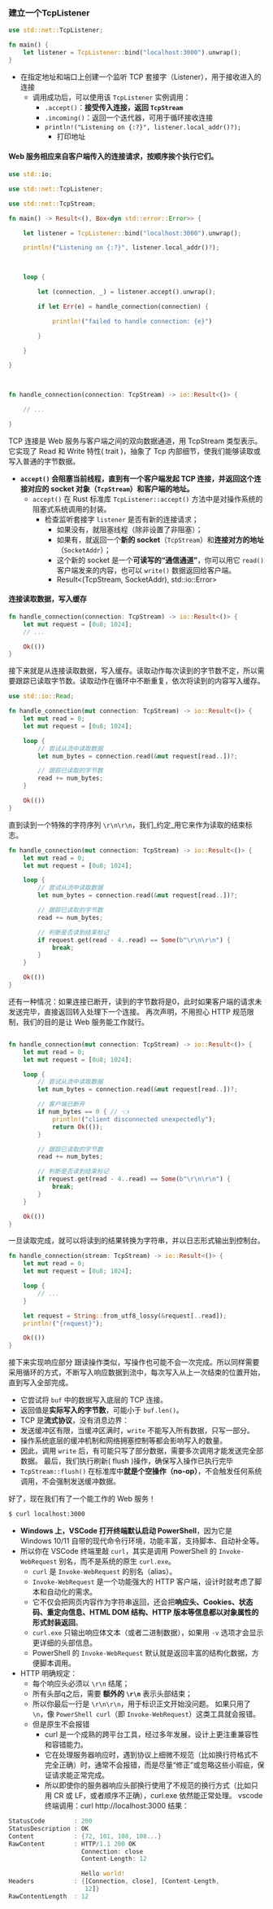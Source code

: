 ### 建立一个TcpListener
```rust
use std::net::TcpListener;

fn main() {
    let listener = TcpListener::bind("localhost:3000").unwrap();
}

```
- 在指定地址和端口上创建一个监听 TCP 套接字（Listener），用于接收进入的连接
	- 调用成功后，可以使用该 `TcpListener` 实例调用：
		- `.accept()`：**接受传入连接，返回 `TcpStream`**
		- `.incoming()`：返回一个迭代器，可用于循环接收连接
		- `println!("Listening on {:?}", listener.local_addr()?);`
			- 打印地址
#### Web 服务相应来自客户端传入的连接请求，按顺序挨个执行它们。
```rust
use std::io;

use std::net::TcpListener;

use std::net::TcpStream;

fn main() -> Result<(), Box<dyn std::error::Error>> {

    let listener = TcpListener::bind("localhost:3000").unwrap();

    println!("Listening on {:?}", listener.local_addr()?);

  

    loop {

        let (connection, _) = listener.accept().unwrap();

        if let Err(e) = handle_connection(connection) {

            println!("failed to handle connection: {e}")

        }

    }

}

  

fn handle_connection(connection: TcpStream) -> io::Result<()> {

    // ...

}

```

TCP 连接是 Web 服务与客户端之间的双向数据通道，用 TcpStream 类型表示。它实现了 Read 和 Write 特性( trait )，抽象了 Tcp 内部细节，使我们能够读取或写入普通的字节数据。
- **`accept()` 会阻塞当前线程，直到有一个客户端发起 TCP 连接，并返回这个连接对应的 socket 对象（`TcpStream`）和客户端的地址。**
	- `accept()` 在 Rust 标准库 `TcpListener::accept()` 方法中是对操作系统的阻塞式系统调用的封装。
		- 检查监听套接字 `listener` 是否有新的连接请求；
			- 如果没有，就阻塞线程（除非设置了非阻塞）；
			- 如果有，就返回一个**新的 socket**（`TcpStream`）和**连接对方的地址**（`SocketAddr`）；
			- 这个新的 socket 是一个**可读写的“通信通道”**，你可以用它 `read()` 客户端发来的内容，也可以 `write()` 数据返回给客户端。
			- Result<(TcpStream, SocketAddr), std::io::Error>
#### 连接读取数据，写入缓存
```rust
fn handle_connection(connection: TcpStream) -> io::Result<()> {
    let mut request = [0u8; 1024];
    // ...

    Ok(())
}

```
接下来就是从连接读取数据，写入缓存。读取动作每次读到的字节数不定，所以需要跟踪已读取字节数。读取动作在循环中不断重复，依次将读到的内容写入缓存。
```rust
use std::io::Read;

fn handle_connection(mut connection: TcpStream) -> io::Result<()> {
    let mut read = 0;
    let mut request = [0u8; 1024];

    loop {
        // 尝试从流中读取数据
        let num_bytes = connection.read(&mut request[read..])?;

        // 跟踪已读取的字节数
        read += num_bytes;
    }

    Ok(())
}


```
直到读到一个特殊的字符序列 `\r\n\r\n`，我们_约定_用它来作为读取的结束标志。
```rust
fn handle_connection(mut connection: TcpStream) -> io::Result<()> {
    let mut read = 0;
    let mut request = [0u8; 1024];

    loop {
        // 尝试从流中读取数据
        let num_bytes = connection.read(&mut request[read..])?;

        // 跟踪已读取的字节数
        read += num_bytes;

        // 判断是否读到结束标记
        if request.get(read - 4..read) == Some(b"\r\n\r\n") {
            break;
        }
    }

    Ok(())
}
```

还有一种情况：如果连接已断开，读到的字节数将是0，此时如果客户端的请求未发送完毕，直接返回转入处理下一个连接。
再次声明，不用担心 HTTP 规范限制，我们的目的是让 Web 服务能工作就行。
```rust

fn handle_connection(mut connection: TcpStream) -> io::Result<()> {
    let mut read = 0;
    let mut request = [0u8; 1024];

    loop {
        // 尝试从流中读取数据
        let num_bytes = connection.read(&mut request[read..])?;

        // 客户端已断开
        if num_bytes == 0 { // 👈
            println!("client disconnected unexpectedly");
            return Ok(());
        }

        // 跟踪已读取的字节数
        read += num_bytes;

        // 判断是否读到结束标记
        if request.get(read - 4..read) == Some(b"\r\n\r\n") {
            break;
        }
    }

    Ok(())
}

```
一旦读取完成，就可以将读到的结果转换为字符串，并以日志形式输出到控制台。
```rust
fn handle_connection(stream: TcpStream) -> io::Result<()> {
    let mut read = 0;
    let mut request = [0u8; 1024];

    loop {
        // ...
    }

    let request = String::from_utf8_lossy(&request[..read]);
    println!("{request}");

    Ok(())
}

```
接下来实现响应部分
跟读操作类似，写操作也可能不会一次完成。所以同样需要采用循环的方式，不断写入响应数据到流中，每次写入从上一次结束的位置开始，直到写入全部完成。
- 它尝试将 `buf` 中的数据写入底层的 TCP 连接。
- 返回值是**实际写入的字节数**，可能小于 `buf.len()`。
- TCP 是**流式协议**，没有消息边界：
-  发送缓冲区有限，当缓冲区满时，`write` 不能写入所有数据，只写一部分。
- 操作系统底层的缓冲机制和网络拥塞控制等都会影响写入的数量。
- 因此，调用 `write` 后，有可能只写了部分数据，需要多次调用才能发送完全部数据。
最后，我们执行刷新( flush )操作，确保写入操作已执行完毕
- `TcpStream::flush()` 在标准库中**就是个空操作（no-op）**，不会触发任何系统调用，不会强制发送缓冲数据。

好了，现在我们有了一个能工作的 Web 服务！
```bash
$ curl localhost:3000
```

- **Windows 上，VSCode 打开终端默认启动 PowerShell**，因为它是 Windows 10/11 自带的现代命令行环境，功能丰富，支持脚本、自动补全等。
- 所以你在 VSCode 终端里敲 `curl`，其实是调用 PowerShell 的 `Invoke-WebRequest` 别名，而不是系统的原生 `curl.exe`。
	- `curl` 是 `Invoke-WebRequest` 的别名（alias）。
	- `Invoke-WebRequest` 是一个功能强大的 HTTP 客户端，设计时就考虑了脚本和自动化的需求。
	- 它不仅会把网页内容作为字符串返回，还会把**响应头、Cookies、状态码、重定向信息、HTML DOM 结构、HTTP 版本等信息都以对象属性的形式封装返回**。
	- `curl.exe` 只输出响应体文本（或者二进制数据），如果用 `-v` 选项才会显示更详细的头部信息。
	- PowerShell 的 `Invoke-WebRequest` 默认就是返回丰富的结构化数据，方便脚本调用。
- HTTP 明确规定：
	- 每个响应头必须以 `\r\n` 结尾；
	- 所有头部q之后，需要 **额外的 `\r\n`** 表示头部结束；
	- 所以你最后一行是 `\r\n\r\n`，用于标识正文开始没问题。
	如果只用了 `\n`，像 `PowerShell curl`（即 `Invoke-WebRequest`）这类工具就会报错。
	- 但是原生不会报错
		- curl 是一个成熟的跨平台工具，经过多年发展，设计上更注重兼容性和容错能力。
		- 它在处理服务器响应时，遇到协议上细微不规范（比如换行符格式不完全正确）时，通常不会报错，而是尽量“修正”或忽略这些小瑕疵，保证请求能正常完成。
		- 所以即使你的服务器响应头部换行使用了不规范的换行方式（比如只用 CR 或 LF，或者顺序不正确），curl.exe 依然能正常处理。
vscode终端调用：curl http://localhost:3000
结果：
```rust
StatusCode        : 200
StatusDescription : OK
Content           : {72, 101, 108, 108...}
RawContent        : HTTP/1.1 200 OK
                    Connection: close
                    Content-Length: 12

                    Hello world!
Headers           : {[Connection, close], [Content-Length,
                     12]}
RawContentLength  : 12

```
